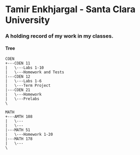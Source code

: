 # Tamir Enkhjargal - Santa Clara University

### A holding record of my work in my classes.

#### Tree
```
COEN
+---COEN 11
|   \---Labs 1-10
|   \---Homework and Tests
|---COEN 12
|   \---Labs 1-6
|   \---Term Project
|---COEN 21
|   \---Homework
|   \---Prelabs
\

MATH
+---AMTH 108
|   \---
|   \---
|---MATH 51
|   \---Homework 1-20
|---MATH 178
|   \---
\

```
